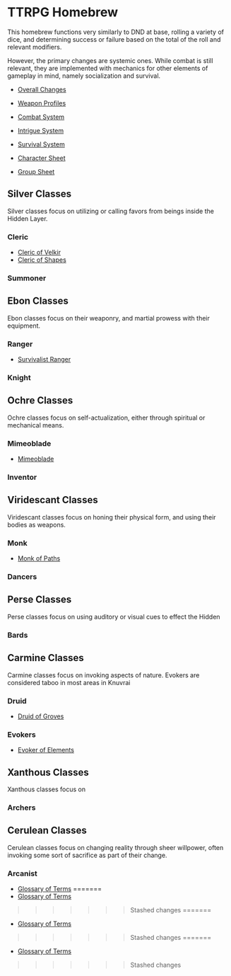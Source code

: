 # TTRPG Homebrew

This homebrew functions very similarly to DND at base, rolling a variety of dice, and determining success or failure based on the total of the roll and relevant modifiers.

However, the primary changes are systemic ones. While combat is still relevant, they are implemented with mechanics for other elements of gameplay in mind, namely socialization and survival.

- [Overall Changes](homebrew/Overall.md)
- [Weapon Profiles](homebrew/Weapons.md)



- [Combat System](homebrew/)
- [Intrigue System]()
- [Survival System]()
 


- [Character Sheet](homebrew/Files/Character.pdf)
- [Group Sheet](homebrew/Files/Group.pdf)

## Silver Classes

Silver classes focus on utilizing or calling favors from beings inside the Hidden Layer.

### Cleric

- [Cleric of Velkir](homebrew/Classes/Cleric_Velkir.md)
- [Cleric of Shapes]()

### Summoner

## Ebon Classes

Ebon classes focus on their weaponry, and martial prowess with their equipment.

### Ranger

- [Survivalist Ranger](homebrew/Classes/Ranger_Survivalist.md)

### Knight

## Ochre Classes

Ochre classes focus on self-actualization, either through spiritual or mechanical means.

### Mimeoblade

- [Mimeoblade](homebrew/Classes/Mimeoblade.md)

### Inventor

## Viridescant Classes  

Viridescant classes focus on honing their physical form, and using their bodies as weapons.

### Monk

- [Monk of Paths](homebrew/Classes/Monk_Paths.md)

### Dancers

## Perse Classes

Perse classes focus on using auditory or visual cues to effect the Hidden 

### Bards

### 

## Carmine Classes

Carmine classes focus on invoking aspects of nature. Evokers are considered taboo in most areas in Knuvrai

### Druid

- [Druid of Groves](homebrew/Classes/Druid_Groves.md)

### Evokers

- [Evoker of Elements](homebrew/Classes/Evoker_Elements.md)

## Xanthous Classes

Xanthous classes focus on 

### Archers

### 

## Cerulean Classes

Cerulean classes focus on changing reality through sheer willpower, often invoking some sort of sacrifice as part of their change.

### Arcanist


- [Glossary of Terms](./homebrew/Glossary.md)
=======
 - [Glossary of Terms](homebrew/Classes/Glossary.md)
>>>>>>> Stashed changes
=======
 - [Glossary of Terms](homebrew/Classes/Glossary.md)
>>>>>>> Stashed changes
=======
 - [Glossary of Terms](homebrew/Classes/Glossary.md)
>>>>>>> Stashed changes
